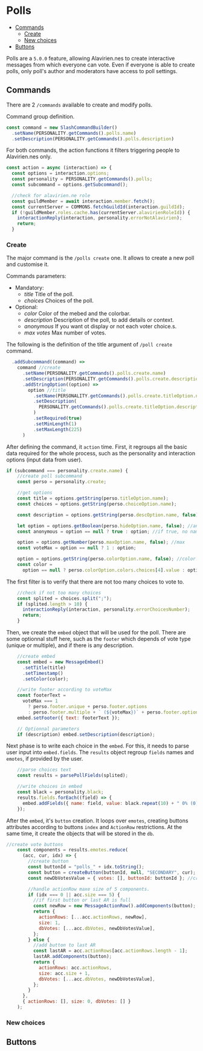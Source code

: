 # Polls 

- [Commands](#commands)
  - [Create](#create)
  - [New choices](#create)
- [Buttons](#buttons)

Polls are a `5.0.0` feature, allowing Alavirien.nes to create interactive messages from which everyone 
can vote. Even if everyone is able to create polls, only poll's author and moderators have access to poll 
settings.

## Commands

There are 2 `/commands` available to create and modify polls.

Command group definition.
```js
const command = new SlashCommandBuilder()
  .setName(PERSONALITY.getCommands().polls.name)
  .setDescription(PERSONALITY.getCommands().polls.description)
```

For both commands, the action functions it filters triggering people to Alavirien.nes only.

```js
const action = async (interaction) => {
  const options = interaction.options;
  const personality = PERSONALITY.getCommands().polls;
  const subcommand = options.getSubcommand();

  //check for alavirien.ne role
  const guildMember = await interaction.member.fetch();
  const currentServer = COMMONS.fetchGuildId(interaction.guildId);
  if (!guildMember.roles.cache.has(currentServer.alavirienRoleId)) {
    interactionReply(interaction, personality.errorNotAlavirien);
    return;
  }
```

### Create

The major command is the `/polls create` one. It allows to create a new poll and customise it. 

Commands parameters:
- Mandatory:
  - _title_ Title of the poll.
  - _choices_ Choices of the poll.
- Optional:
  - _color_ Color of the mebed and the colorbar.
  - _description_ Description of the poll, to add details or context.
  - _anonymous_ If you want ot display or not each voter choice.s.
  - _max votes_ Max number of votes.

The following is the definition of the title argument of `/poll create` command.
```js
  .addSubcommand((command) =>
    command //create
      .setName(PERSONALITY.getCommands().polls.create.name)
      .setDescription(PERSONALITY.getCommands().polls.create.description)
      .addStringOption((option) =>
        option //title
          .setName(PERSONALITY.getCommands().polls.create.titleOption.name)
          .setDescription(
            PERSONALITY.getCommands().polls.create.titleOption.description
          )
          .setRequired(true)
          .setMinLength(1)
          .setMaxLength(225)
      )
```

After defining the command, it `action` time. First, it regroups all the basic data required for 
the whole process, such as the personality and interaction options (input data from user).

```js
if (subcommand === personality.create.name) {
    //create poll subcommand
    const perso = personality.create;

    //get options
    const title = options.getString(perso.titleOption.name);
    const choices = options.getString(perso.choiceOption.name);

    const description = options.getString(perso.descOption.name, false);

    let option = options.getBoolean(perso.hideOption.name, false); //anonymous
    const anonymous = option == null ? true : option; //if true, no name displayed

    option = options.getNumber(perso.maxOption.name, false); //max
    const voteMax = option == null ? 1 : option;

    option = options.getString(perso.colorOption.name, false); //color
    const color =
      option == null ? perso.colorOption.colors.choices[4].value : option;
```

The first filter is to verify that there are not too many choices to vote to. 

```js
    //check if not too many choices
    const splited = choices.split(";");
    if (splited.length > 10) {
      interactionReply(interaction, personality.errorChoicesNumber);
      return;
    }
```

Then, we create the `embed` object that will be used for the poll. There are some optionnal stuff here,
such as the `footer` which depends of vote type (unique or multiple), and if there is any description.

```js
    //create embed
    const embed = new MessageEmbed()
      .setTitle(title)
      .setTimestamp()
      .setColor(color);

    //write footer according to voteMax
    const footerText =
      voteMax === 1
        ? perso.footer.unique + perso.footer.options
        : perso.footer.multiple + ` (${voteMax})` + perso.footer.options;
    embed.setFooter({ text: footerText });

    // Optionnal parameters
    if (description) embed.setDescription(description);
```

Next phase is to write each choice in the `embed`. For this, it needs to parse user input into `embed.fields`.
The `results` object regroup `fields` names and `emotes`, if provided by the user.

```js
    //parse choices text
    const results = parsePollFields(splited);

    //write choices in embed
    const black = personality.black;
    results.fields.forEach((field) => {
      embed.addFields({ name: field, value: black.repeat(10) + " 0% (0)\n" });
    });
```

After the `embed`, it's `button` creation. It loops over `emotes`, creating buttons attributes according to
buttons `index` and `ActionRow` restrictions. At the same time, it create the objects that will be stored in the `db`.

```js
//create vote buttons
    const components = results.emotes.reduce(
      (acc, cur, idx) => {
        //create button
        const buttonId = "polls_" + idx.toString();
        const button = createButton(buttonId, null, "SECONDARY", cur);
        const newDbVotesValue = { votes: [], buttonId: buttonId }; //create db choice storage

        //handle actionRow maxe size of 5 components.
        if (idx === 0 || acc.size === 5) {
          //if first button or last AR is full
          const newRow = new MessageActionRow().addComponents(button);
          return {
            actionRows: [...acc.actionRows, newRow],
            size: 1,
            dbVotes: [...acc.dbVotes, newDbVotesValue],
          };
        } else {
          //add button to last AR
          const lastAR = acc.actionRows[acc.actionRows.length - 1];
          lastAR.addComponents(button);
          return {
            actionRows: acc.actionRows,
            size: acc.size + 1,
            dbVotes: [...acc.dbVotes, newDbVotesValue],
          };
        }
      },
      { actionRows: [], size: 0, dbVotes: [] }
    );
```

### New choices

## Buttons

